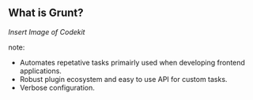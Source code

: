 ## What is Grunt?

*Insert Image of Codekit*

note:
- Automates repetative tasks primairly used when developing frontend applications.
- Robust plugin ecosystem and easy to use API for custom tasks.
- Verbose configuration.
